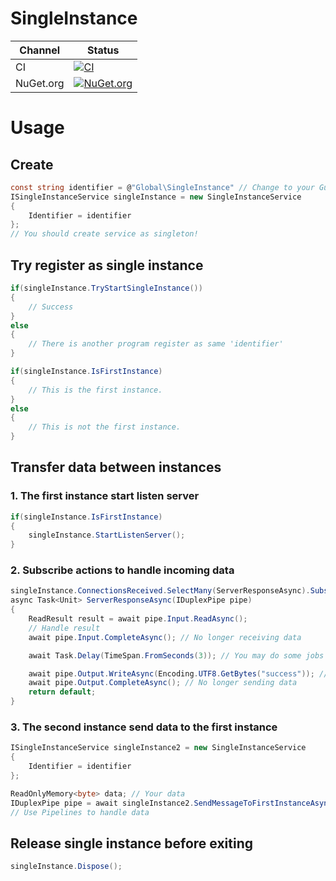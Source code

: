 # SingleInstance

Channel | Status
-|-
CI | [![CI](https://github.com/HMBSbige/SingleInstance/workflows/CI/badge.svg)](https://github.com/HMBSbige/SingleInstance/actions)
NuGet.org | [![NuGet.org](https://img.shields.io/nuget/v/HMBSbige.SingleInstance.svg?logo=nuget)](https://www.nuget.org/packages/HMBSbige.SingleInstance/)

# Usage
## Create
```csharp
const string identifier = @"Global\SingleInstance" // Change to your Guid or something unique
ISingleInstanceService singleInstance = new SingleInstanceService
{
    Identifier = identifier
};
// You should create service as singleton!
```

## Try register as single instance
```csharp
if(singleInstance.TryStartSingleInstance())
{
    // Success
}
else
{
    // There is another program register as same 'identifier'
}

if(singleInstance.IsFirstInstance)
{
    // This is the first instance.
}
else
{
    // This is not the first instance.
}
```

## Transfer data between instances
### 1. The first instance start listen server
```csharp
if(singleInstance.IsFirstInstance)
{
    singleInstance.StartListenServer();
}
```

### 2. Subscribe actions to handle incoming data
```csharp
singleInstance.ConnectionsReceived.SelectMany(ServerResponseAsync).Subscribe(); //Async
async Task<Unit> ServerResponseAsync(IDuplexPipe pipe)
{
    ReadResult result = await pipe.Input.ReadAsync();
    // Handle result
    await pipe.Input.CompleteAsync(); // No longer receiving data

    await Task.Delay(TimeSpan.FromSeconds(3)); // You may do some jobs

    await pipe.Output.WriteAsync(Encoding.UTF8.GetBytes("success")); // Send response
    await pipe.Output.CompleteAsync(); // No longer sending data
    return default;
}
```

### 3. The second instance send data to the first instance
```csharp
ISingleInstanceService singleInstance2 = new SingleInstanceService
{
    Identifier = identifier
};

ReadOnlyMemory<byte> data; // Your data
IDuplexPipe pipe = await singleInstance2.SendMessageToFirstInstanceAsync(data);
// Use Pipelines to handle data
```

## Release single instance before exiting
```csharp
singleInstance.Dispose();
```